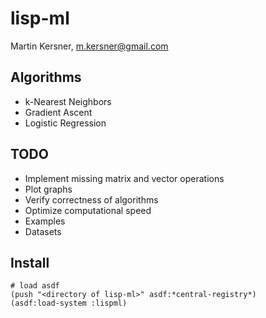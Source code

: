 # lisp-ml

Martin Kersner, <m.kersner@gmail.com>

## Algorithms
* k-Nearest Neighbors
* Gradient Ascent
* Logistic Regression

## TODO
* Implement missing matrix and vector operations
* Plot graphs
* Verify correctness of algorithms
* Optimize computational speed
* Examples
* Datasets

## Install
```common-lisp
# load asdf
(push "<directory of lisp-ml>" asdf:*central-registry*)
(asdf:load-system :lispml)
```
